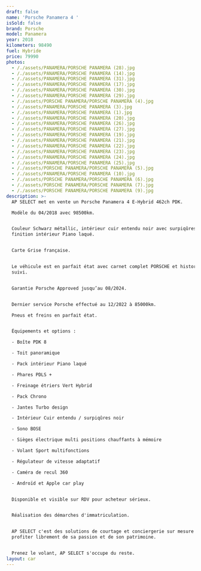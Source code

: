 ```yaml
---
draft: false
name: 'Porsche Panamera 4 '
isSold: false
brand: Porsche
model: Panamera
year: 2018
kilometers: 98490
fuel: Hybride
price: 79990
photos:
  - /./assets/PANAMERA/PORSCHE PANAMERA (28).jpg
  - /./assets/PANAMERA/PORSCHE PANAMERA (14).jpg
  - /./assets/PANAMERA/PORSCHE PANAMERA (31).jpg
  - /./assets/PANAMERA/PORSCHE PANAMERA (17).jpg
  - /./assets/PANAMERA/PORSCHE PANAMERA (30).jpg
  - /./assets/PANAMERA/PORSCHE PANAMERA (29).jpg
  - /./assets/PORSCHE PANAMERA/PORSCHE PANAMERA (4).jpg
  - /./assets/PANAMERA/PORSCHE PANAMERA (3).jpg
  - /./assets/PANAMERA/PORSCHE PANAMERA (1).jpg
  - /./assets/PANAMERA/PORSCHE PANAMERA (20).jpg
  - /./assets/PANAMERA/PORSCHE PANAMERA (26).jpg
  - /./assets/PANAMERA/PORSCHE PANAMERA (27).jpg
  - /./assets/PANAMERA/PORSCHE PANAMERA (19).jpg
  - /./assets/PANAMERA/PORSCHE PANAMERA (21).jpg
  - /./assets/PANAMERA/PORSCHE PANAMERA (22).jpg
  - /./assets/PANAMERA/PORSCHE PANAMERA (23).jpg
  - /./assets/PANAMERA/PORSCHE PANAMERA (24).jpg
  - /./assets/PANAMERA/PORSCHE PANAMERA (25).jpg
  - /./assets/PORSCHE PANAMERA/PORSCHE PANAMERA (5).jpg
  - /./assets/PANAMERA/PORSCHE PANAMERA (10).jpg
  - /./assets/PORSCHE PANAMERA/PORSCHE PANAMERA (6).jpg
  - /./assets/PORSCHE PANAMERA/PORSCHE PANAMERA (7).jpg
  - /./assets/PORSCHE PANAMERA/PORSCHE PANAMERA (9).jpg
description: >-
  AP SELECT met en vente un Porsche Panamera 4 E-Hybrid 462ch PDK.

  Modèle du 04/2018 avec 98500km.


  Couleur Schwarz métallic, intérieur cuir entendu noir avec surpiqûres noir et
  finition intérieur Piano laqué.


  Carte Grise française.


  Le véhicule est en parfait état avec carnet complet PORSCHE et historique
  suivi.


  Garantie Porsche Approved jusqu’au 08/2024.


  Dernier service Porsche effectué au 12/2022 à 85000km.

  Pneus et freins en parfait état.


  Équipements et options :

  - Boîte PDK 8

  - Toit panoramique

  - Pack intérieur Piano laqué

  - Phares PDLS +

  - Freinage étriers Vert Hybrid

  - Pack Chrono

  - Jantes Turbo design

  - Intérieur Cuir entendu / surpiqûres noir

  - Sono BOSE

  - Sièges électrique multi positions chauffants à mémoire

  - Volant Sport multifonctions

  - Régulateur de vitesse adaptatif

  - Caméra de recul 360

  - Androïd et Apple car play


  Disponible et visible sur RDV pour acheteur sérieux.


  Réalisation des démarches d'immatriculation.


  AP SELECT c'est des solutions de courtage et conciergerie sur mesure pour
  profiter librement de sa passion et de son patrimoine.


  Prenez le volant, AP SELECT s'occupe du reste. 
layout: car
---
```








